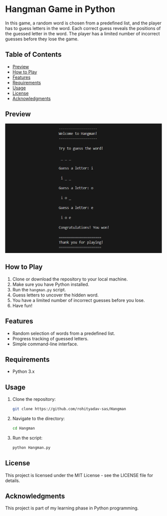# Hangman Game in Python

In this game, a random word is chosen from a predefined list, and the player has to guess letters in the word. Each correct guess reveals the positions of the guessed letter in the word. The player has a limited number of incorrect guesses before they lose the game.

## Table of Contents
- [Preview](#preview)
- [How to Play](#how-to-play)
- [Features](#features)
- [Requirements](#requirements)
- [Usage](#usage)
- [License](#license)
- [Acknowledgments](#acknowledgments)

## Preview

![preview.png](./assets/preview.png?raw=true)

## How to Play

1. Clone or download the repository to your local machine.
2. Make sure you have Python installed.
3. Run the `hangman.py` script.
4. Guess letters to uncover the hidden word.
5. You have a limited number of incorrect guesses before you lose.
6. Have fun!

## Features

- Random selection of words from a predefined list.
- Progress tracking of guessed letters.
- Simple command-line interface.

## Requirements

- Python 3.x

## Usage

1. Clone the repository:
    ```bash
    git clone https://github.com/rohityadav-sas/Hangman
    ```

2. Navigate to the directory:
    ```bash
    cd Hangman
    ```

3. Run the script:
   ```bash
   python Hangman.py
   ```

## License

This project is licensed under the MIT License - see the LICENSE file for details.

## Acknowledgments

This project is part of my learning phase in Python programming.
